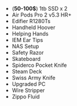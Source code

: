 
- (**50-100$**) 1tb SSD x 2
- Air Pods Pro 2 v5.3 HR+
- Edifier R1280Ts
- Handheld Hoover
- Helping Hands
- IEM Ear Tips
- NAS Setup
- Safety Razor
- Skateboard
- Spiderco Pocket Knife
- Steam Deck
- Swiss Army Knife
- Upgraded PC
- Wire Stripper
- Zippo Fluid